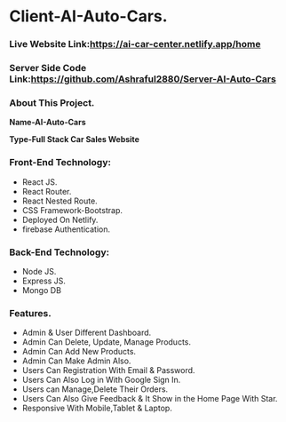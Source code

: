# Client-AI-Auto-Cars.
### Live Website Link:https://ai-car-center.netlify.app/home
### Server Side Code Link:https://github.com/Ashraful2880/Server-AI-Auto-Cars

### About This Project.

**Name-AI-Auto-Cars**

**Type-Full Stack Car Sales Website**

### Front-End Technology:

* React JS.
* React Router.
* React Nested Route.
* CSS Framework-Bootstrap.
* Deployed On Netlify.
* firebase Authentication.

### Back-End Technology:

* Node JS.
* Express JS.
* Mongo DB

### Features.

* Admin & User Different Dashboard.
* Admin Can Delete, Update, Manage Products.
* Admin Can Add New Products.
* Admin Can Make Admin Also.
* Users Can Registration With Email & Password.
* Users Can Also Log in With Google Sign In.
* Users can Manage,Delete Their Orders.
* Users Can Also Give Feedback & It Show in the Home Page With Star.
* Responsive With Mobile,Tablet & Laptop.

